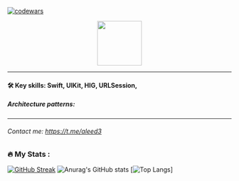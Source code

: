 
[![codewars](https://www.codewars.com/users/aleed12/badges/small)](https://www.codewars.com/users/aleed12) 

<div id="header" align="center">
  <img src="https://media.giphy.com/media/fVPR3NSqLjVQFEPmP8/giphy.gif" width="100"/>
</div>

***

#### :hammer_and_wrench: Key skills: Swift, UIKit, HIG, URLSession,

##### Architecture patterns: 
---
###### Contact me: https://t.me/aleed3


### :fire: My Stats :
[![GitHub Streak](http://github-readme-streak-stats.herokuapp.com?user=aleed4&theme=dark&locale=ru)](https://git.io/streak-stats)
![Anurag's GitHub stats](https://github-readme-stats.vercel.app/api?username=aleed4&show_icons=true&theme=dark)
[![Top Langs](https://github-readme-stats.vercel.app/api/top-langs/?username=aleed4&layout=compact&theme=dark)]

